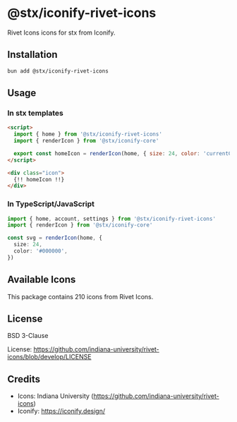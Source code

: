 # @stx/iconify-rivet-icons

Rivet Icons icons for stx from Iconify.

## Installation

```bash
bun add @stx/iconify-rivet-icons
```

## Usage

### In stx templates

```html
<script>
  import { home } from '@stx/iconify-rivet-icons'
  import { renderIcon } from '@stx/iconify-core'

  export const homeIcon = renderIcon(home, { size: 24, color: 'currentColor' })
</script>

<div class="icon">
  {!! homeIcon !!}
</div>
```

### In TypeScript/JavaScript

```typescript
import { home, account, settings } from '@stx/iconify-rivet-icons'
import { renderIcon } from '@stx/iconify-core'

const svg = renderIcon(home, {
  size: 24,
  color: '#000000',
})
```

## Available Icons

This package contains 210 icons from Rivet Icons.

## License

BSD 3-Clause

License: https://github.com/indiana-university/rivet-icons/blob/develop/LICENSE

## Credits

- Icons: Indiana University (https://github.com/indiana-university/rivet-icons)
- Iconify: https://iconify.design/
